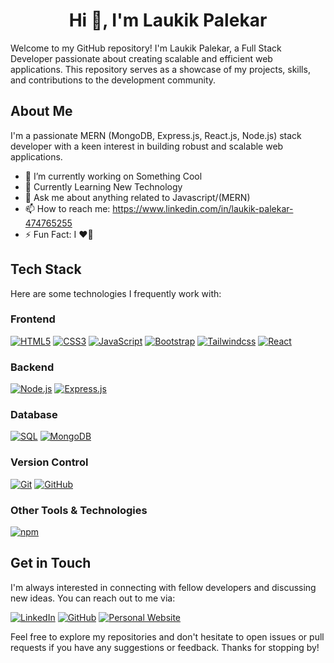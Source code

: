 <h1 align="center">Hi 👋, I'm Laukik Palekar</h1>

Welcome to my GitHub repository! I'm Laukik Palekar, a Full Stack Developer passionate about creating scalable and efficient web applications. This repository serves as a showcase of my projects, skills, and contributions to the development community.

## About Me

I'm a passionate MERN (MongoDB, Express.js, React.js, Node.js) stack developer with a keen interest in building robust and scalable web applications.

- 🚀 I’m currently working on Something Cool
- 🌱 Currently Learning New Technology 
- 💬 Ask me about anything related to Javascript/(MERN)
- 📫 How to reach me: https://www.linkedin.com/in/laukik-palekar-474765255
- ⚡ Fun Fact: I ❤️‍🏏 

  
## Tech Stack

Here are some technologies I frequently work with:

### Frontend
[![HTML5](https://img.shields.io/badge/-HTML5-E34F26?logo=html5&logoColor=white)](https://html.com/html5/)
[![CSS3](https://img.shields.io/badge/-CSS3-1572B6?logo=css3&logoColor=white)](https://www.css3.info/)
[![JavaScript](https://img.shields.io/badge/-JavaScript-F7DF1E?logo=javascript&logoColor=black)](https://developer.mozilla.org/en-US/docs/Web/JavaScript)
[![Bootstrap](https://img.shields.io/badge/-Bootstrap-563D7C?logo=bootstrap&logoColor=white)](https://getbootstrap.com/docs/5.0/getting-started/introduction/)
[![Tailwindcss](https://img.shields.io/badge/-TailwindCSS-38B2AC?logo=tailwind-css&logoColor=white)](https://tailwindcss.com/)
[![React](https://img.shields.io/badge/-React-61DAFB?logo=react&logoColor=black)]([https://img.shields.io/badge/-React-61DAFB?logo=react&logoColor=black](https://react.dev/))

### Backend
[![Node.js](https://img.shields.io/badge/-Node.js-339933?logo=node.js&logoColor=white)](https://nodejs.org/en/learn/getting-started/introduction-to-nodejs)
[![Express.js](https://img.shields.io/badge/-Express.js-000000?logo=express&logoColor=white)](https://expressjs.com/)

### Database
[![SQL](https://img.shields.io/badge/-SQL-4479A1?logo=postgresql&logoColor=white)](https://dev.mysql.com/doc/)
[![MongoDB](https://img.shields.io/badge/-MongoDB-47A248?logo=mongodb&logoColor=white)](https://www.mongodb.com/docs/manual/core/document/)

### Version Control
[![Git](https://img.shields.io/badge/-Git-F05032?logo=git&logoColor=white)](https://git-scm.com/)
[![GitHub](https://img.shields.io/badge/-GitHub-181717?logo=github&logoColor=white)](https://github.com/)

### Other Tools & Technologies
[![npm](https://img.shields.io/badge/-npm-CB3837?logo=npm&logoColor=white)](https://www.npmjs.com/)


## Get in Touch

I'm always interested in connecting with fellow developers and discussing new ideas. You can reach out to me via:

[![LinkedIn](https://img.shields.io/badge/-LinkedIn-0077B5?style=flat&logo=linkedin&logoColor=white)](https://www.linkedin.com/in/laukik-palekar-474765255)
[![GitHub](https://img.shields.io/badge/-GitHub-181717?style=flat&logo=github&logoColor=white)](https://github.com/laukik13)
[![Personal Website](https://img.shields.io/badge/-Website-FF5722?style=flat&logo=google-chrome&logoColor=white)](https://www.laukikpalekar.in)

Feel free to explore my repositories and don't hesitate to open issues or pull requests if you have any suggestions or feedback. Thanks for stopping by!
